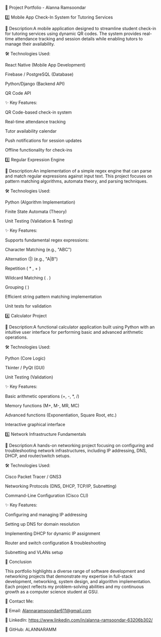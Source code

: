📌 Project Portfolio - Alanna Ramsoondar




2️⃣ Mobile App Check-In System for Tutoring Services

📍 Description:A mobile application designed to streamline student check-in for tutoring services using dynamic QR codes. The system provides real-time attendance tracking and session details while enabling tutors to manage their availability.

🛠 Technologies Used:

React Native (Mobile App Development)

Firebase / PostgreSQL (Database)

Python/Django (Backend API)

QR Code API

✨ Key Features:

QR Code-based check-in system

Real-time attendance tracking

Tutor availability calendar

Push notifications for session updates

Offline functionality for check-ins

3️⃣ Regular Expression Engine

📍 Description:An implementation of a simple regex engine that can parse and match regular expressions against input text. This project focuses on pattern matching algorithms, automata theory, and parsing techniques.

🛠 Technologies Used:

Python (Algorithm Implementation)

Finite State Automata (Theory)

Unit Testing (Validation & Testing)

✨ Key Features:

Supports fundamental regex expressions:

Character Matching (e.g., "ABC")

Alternation (|) (e.g., "A|B")

Repetition ( * , + )

Wildcard Matching ( . )

Grouping ( )

Efficient string pattern matching implementation

Unit tests for validation

4️⃣ Calculator Project

📍 Description:A functional calculator application built using Python with an intuitive user interface for performing basic and advanced arithmetic operations.

🛠 Technologies Used:

Python (Core Logic)

Tkinter / PyQt (GUI)

Unit Testing (Validation)

✨ Key Features:

Basic arithmetic operations (+, -, *, /)

Memory functions (M+, M-, MR, MC)

Advanced functions (Exponentiation, Square Root, etc.)

Interactive graphical interface

5️⃣ Network Infrastructure Fundamentals

📍 Description:A hands-on networking project focusing on configuring and troubleshooting network infrastructures, including IP addressing, DNS, DHCP, and router/switch setups.

🛠 Technologies Used:

Cisco Packet Tracer / GNS3

Networking Protocols (DNS, DHCP, TCP/IP, Subnetting)

Command-Line Configuration (Cisco CLI)

✨ Key Features:

Configuring and managing IP addressing

Setting up DNS for domain resolution

Implementing DHCP for dynamic IP assignment

Router and switch configuration & troubleshooting

Subnetting and VLANs setup

🎯 Conclusion

This portfolio highlights a diverse range of software development and networking projects that demonstrate my expertise in full-stack development, networking, system design, and algorithm implementation. Each project reflects my problem-solving abilities and my continuous growth as a computer science student at GSU.

📩 Contact Me:

📧 Email: Alannaramsoondar611@gmail.com

💼 LinkedIn: https://www.linkedin.com/in/alanna-ramsoondar-63206b302/

🔗 GitHub: ALANNARAMM


